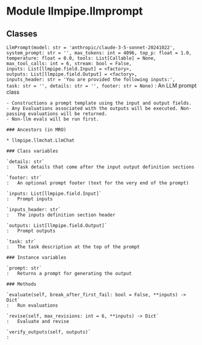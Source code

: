 Module llmpipe.llmprompt
========================

Classes
-------

`LlmPrompt(model: str = 'anthropic/claude-3-5-sonnet-20241022', system_prompt: str = '', max_tokens: int = 4096, top_p: float = 1.0, temperature: float = 0.0, tools: List[Callable] = None, max_tool_calls: int = 6, stream: bool = False, inputs: List[llmpipe.field.Input] = <factory>, outputs: List[llmpipe.field.Output] = <factory>, inputs_header: str = 'You are provided the following inputs:', task: str = '', details: str = '', footer: str = None)`
:   An LLM prompt class
    
    - Constructions a prompt template using the input and output fields.
    - Any Evaluations associated with the outputs will be executed. Non-passing evaluations will be returned.
    - Non-llm evals will be run first.

    ### Ancestors (in MRO)

    * llmpipe.llmchat.LlmChat

    ### Class variables

    `details: str`
    :   Task details that come after the input output definition sections

    `footer: str`
    :   An optional prompt footer (text for the very end of the prompt)

    `inputs: List[llmpipe.field.Input]`
    :   Prompt inputs

    `inputs_header: str`
    :   The inputs definition section header

    `outputs: List[llmpipe.field.Output]`
    :   Prompt outputs

    `task: str`
    :   The task description at the top of the prompt

    ### Instance variables

    `prompt: str`
    :   Returns a prompt for generating the output

    ### Methods

    `evaluate(self, break_after_first_fail: bool = False, **inputs) ‑> Dict`
    :   Run evaluations

    `revise(self, max_revisions: int = 6, **inputs) ‑> Dict`
    :   Evaluate and revise

    `verify_outputs(self, outputs)`
    :